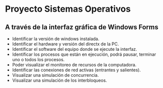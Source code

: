 # Proyecto Sistemas Operativos
## A través de la interfaz gráfica de Windows Forms
- Identificar la versión de windows instalada.
- Identificar el hardware y versión del directx de la PC.
- Identificar el software del equipo donde se ejecute la interfaz.
- Identificar los procesos que están en ejecución, podrá pausar, terminar uno o todos los procesos.
- Poder visualizar el monitoreo de recursos de la computadora.
- Identificar las conexiones de red activas (entrantes y salientes).
- Visualizar una simulación de concurrencia.
- Visualizar una simulación de los interbloqueos.
